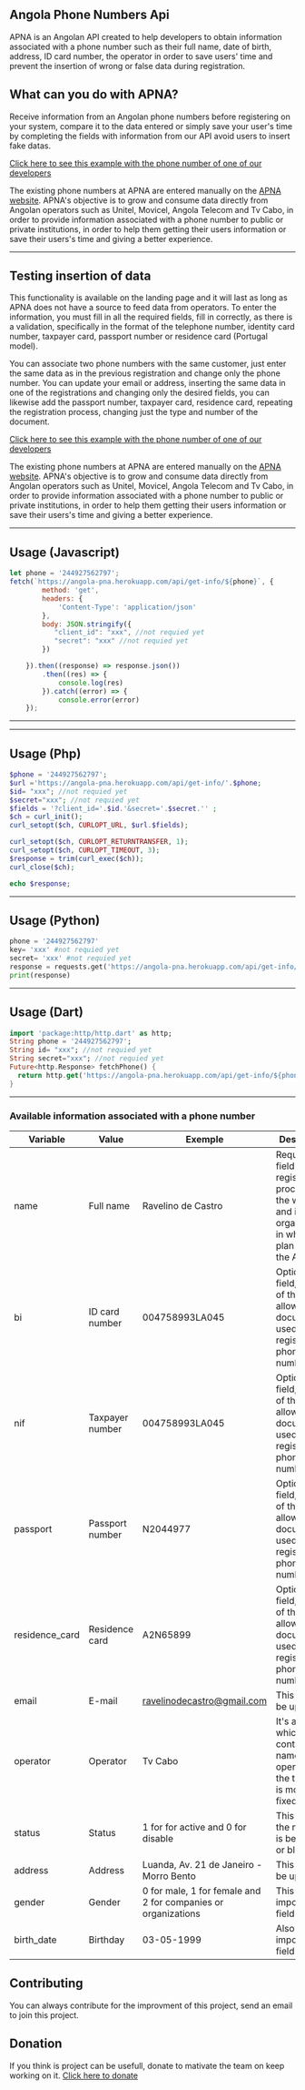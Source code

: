 

## Angola Phone Numbers Api

APNA is an Angolan API created to help developers to obtain information associated with a phone number such as their full name, date of birth, address, ID card number, the operator in order to save users' time and prevent the insertion of wrong or false data during registration.


## What can you do with APNA?

Receive information from an Angolan phone numbers before registering on your system, compare it to the data entered or simply save your user's time by completing the fields with information from our API avoid users to insert fake datas.

[Click here to see this example with the phone number of one of our developers](https://angola-pna.herokuapp.com/api/get-info/244927562797)

The existing phone numbers at APNA are entered manually on the [APNA website](https://angola-pna.herokuapp.com/). APNA's objective is to grow and consume data directly from Angolan operators such as Unitel, Movicel, Angola Telecom and Tv Cabo, in order to provide information associated with a phone number to public or private institutions, in order to help them getting their users information or save their users's time and giving a better experience.

---
## Testing insertion of data

This functionality is available on the landing page and it will last as long as APNA does not have a source to feed data from operators. To enter the information, you must fill in all the required fields, fill in correctly, as there is a validation, specifically in the format of the telephone number, identity card number, taxpayer card, passport number or residence card (Portugal model).

You can associate two phone numbers with the same customer, just enter the same data as in the previous registration and change only the phone number. You can update your email or address, inserting the same data in one of the registrations and changing only the desired fields, you can likewise add the passport number, taxpayer card, residence card, repeating the registration process, changing just the type and number of the document.

[Click here to see this example with the phone number of one of our developers](https://angola-pna.herokuapp.com/api/get-info/244927562797)

The existing phone numbers at APNA are entered manually on the [APNA website](https://angola-pna.herokuapp.com/). APNA's objective is to grow and consume data directly from Angolan operators such as Unitel, Movicel, Angola Telecom and Tv Cabo, in order to provide information associated with a phone number to public or private institutions, in order to help them getting their users information or save their users's time and giving a better experience.

---

## Usage (Javascript)

```javascript
let phone = '244927562797';
fetch(`https://angola-pna.herokuapp.com/api/get-info/${phone}`, {
        method: 'get',
        headers: {
            'Content-Type': 'application/json'
        },
        body: JSON.stringify({ 
           "client_id": "xxx", //not requied yet
           "secret": "xxx" //not requied yet
        })

    }).then((response) => response.json())
        .then((res) => {
            console.log(res)
        }).catch((error) => {
            console.error(error)
    });
```

---
---

## Usage (Php)

```php
$phone = '244927562797';
$url ='https://angola-pna.herokuapp.com/api/get-info/'.$phone;
$id= "xxx"; //not requied yet
$secret="xxx"; //not requied yet
$fields = '?client_id='.$id.'&secret='.$secret.'' ;
$ch = curl_init();
curl_setopt($ch, CURLOPT_URL, $url.$fields);

curl_setopt($ch, CURLOPT_RETURNTRANSFER, 1);
curl_setopt($ch, CURLOPT_TIMEOUT, 3);
$response = trim(curl_exec($ch));
curl_close($ch);

echo $response;
```

---
## Usage (Python)

```python
phone = '244927562797'
key= 'xxx' #not requied yet
secret= 'xxx' #not requied yet
response = requests.get('https://angola-pna.herokuapp.com/api/get-info/${phone}?client_id=${key}&secret=${secret}')
print(response)
```

---
## Usage (Dart)

```dart
import 'package:http/http.dart' as http;
String phone = '244927562797';
String id= "xxx"; //not requied yet
String secret="xxx"; //not requied yet
Future<http.Response> fetchPhone() {
  return http.get('https://angola-pna.herokuapp.com/api/get-info/${phone}?client_id=${id}&secret=${secret}');
}
```

---

### Available information associated with a phone number


| Variable       | Value  | Exemple    | Description   |
| ---            | ---    | ---        | ---           |
| name           | Full name  |Ravelino de Castro| Requireed field in the registration process on the website and itul for organizations in which they plan to join the API |
| bi  | ID card number| 004758993LA045  | Optional field, it is one of the allowed document used to register a phone number |
| nif  | Taxpayer number | 004758993LA045 | Optional field, it is one of the allowed document used to register a phone number |
| passport  | Passport number | N2044977| Optional field, it is one of the allowed document used to register a phone number |
| residence_card  | Residence card | A2N65899   |Optional field, it is one of the allowed document used to register a phone number |
| email  | E-mail | ravelinodecastro@gmail.com  | This info can be updated |
| operator  | Operator | Tv Cabo  | It's an object which contains the name of operator and the type, if it is mobile or fixed  |
| status  | Status | 1 for for active and 0 for disable  | This inform if the number is being used or blocked |
| address  | Address | Luanda, Av. 21 de Janeiro - Morro Bento  | This info can be updated  |
| gender  | Gender | 0 for male, 1 for female and 2 for companies or organizations  | This is a very important field |
| birth_date  | Birthday | 03-05-1999  | Also another important field  |

## Contributing

You can always contribute for the improvment of this project, send an email to join this project.

## Donation

If you think is project can be usefull, donate to mativate the team on keep working on it. [Click here to donate](https://angola-pna.herokuapp.com/#donation-section)


